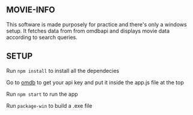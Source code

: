 ## MOVIE-INFO
This software is made purposely for practice and there's only a windows setup.
It fetches data from from omdbapi and displays movie data according to search queries.

## SETUP
Run ``` npm install ``` to install all the dependecies

Go to [omdb](http://www.omdbapi.com) to get your api key and put it inside the app.js file at the top

Run ``` npm start ``` to run the app

Run ``` package-win ``` to build a .exe file